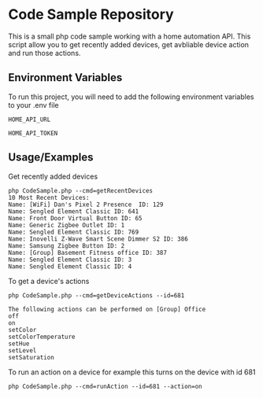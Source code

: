 
# Code Sample Repository

This is a small php code sample working with a home automation API. This script allow you to get recently added devices, get avbliable device action and run those actions.


## Environment Variables

To run this project, you will need to add the following environment variables to your .env file

`HOME_API_URL`

`HOME_API_TOKEN`


## Usage/Examples
Get recently added devices
```
php CodeSample.php --cmd=getRecentDevices
10 Most Recent Devices:
Name: [WiFi] Dan's Pixel 2 Presence  ID: 129
Name: Sengled Element Classic ID: 641
Name: Front Door Virtual Button ID: 65
Name: Generic Zigbee Outlet ID: 1
Name: Sengled Element Classic ID: 769
Name: Inovelli Z-Wave Smart Scene Dimmer S2 ID: 386
Name: Samsung Zigbee Button ID: 2
Name: [Group] Basement Fitness office ID: 387
Name: Sengled Element Classic ID: 3
Name: Sengled Element Classic ID: 4
```

To get a device's actions
```
php CodeSample.php --cmd=getDeviceActions --id=681

The following actions can be performed on [Group] Office
off
on
setColor
setColorTemperature
setHue
setLevel
setSaturation
```


To run an action on a device for example this turns on the device with id 681
```
php CodeSample.php --cmd=runAction --id=681 --action=on
```




